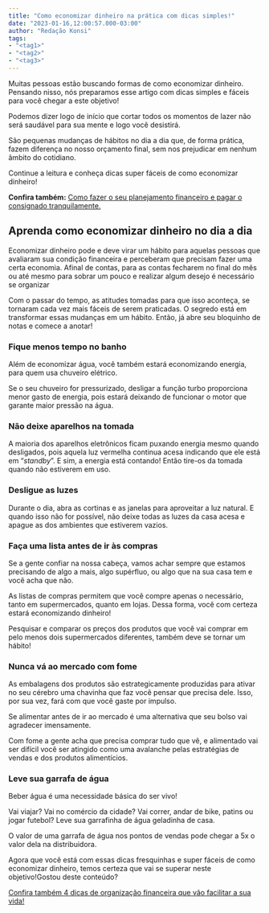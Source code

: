 ```yaml
---
title: "Como economizar dinheiro na prática com dicas simples!"
date: "2023-01-16,12:00:57.000-03:00"
author: "Redação Konsi"
tags:
- "<tag1>"
- "<tag2>"
- "<tag3>"
---
```


<p>Muitas pessoas estão buscando formas de como economizar dinheiro. Pensando nisso, nós preparamos esse artigo com dicas simples e fáceis para você chegar a este objetivo!</p><p>Podemos dizer logo de início que cortar todos os momentos de lazer não será saudável para sua mente e logo você desistirá.</p><p>São pequenas mudanças de hábitos no dia a dia que, de forma prática, fazem diferença no nosso orçamento final, sem nos prejudicar em nenhum âmbito do cotidiano.</p><p>Continue a leitura e conheça dicas super fáceis de como economizar dinheiro!</p><p><strong>Confira também:</strong> <a href="https://www.konsi.com.br/postagens/planejamento-financeiro-como-se-organizar-para-pagar-o-seu-consignado">Como fazer o seu planejamento financeiro e pagar o consignado tranquilamente.</a></p><h2 id="aprenda-como-economizar-dinheiro-no-dia-a-dia">Aprenda como economizar dinheiro no dia a dia</h2><p>Economizar dinheiro pode e deve virar um hábito para aquelas pessoas que avaliaram sua condição financeira e perceberam que precisam fazer uma certa economia. Afinal de contas, para as contas fecharem no final do mês ou até mesmo para sobrar um pouco e realizar algum desejo é necessário se organizar</p><p>Com o passar do tempo, as atitudes tomadas para que isso aconteça, se tornaram cada vez mais fáceis de serem praticadas. O segredo está em transformar essas mudanças em um hábito. Então, já abre seu bloquinho de notas e comece a anotar!</p><h3 id="fique-menos-tempo-no-banho">Fique menos tempo no banho</h3><p>Além de economizar água, você também estará economizando energia, para quem usa chuveiro elétrico.</p><p>Se o seu chuveiro for pressurizado, desligar a função turbo proporciona menor gasto de energia, pois estará deixando de funcionar o motor que garante maior pressão na água.</p><h3 id="n%C3%A3o-deixe-aparelhos-na-tomada">Não deixe aparelhos na tomada</h3><p>A maioria dos aparelhos eletrônicos ficam puxando energia mesmo quando desligados, pois aquela luz vermelha continua acesa indicando que ele está em “<em>standby</em>”. E sim, a energia está contando! Então tire-os da tomada quando não estiverem em uso.</p><h3 id="desligue-as-luzes">Desligue as luzes</h3><p>Durante o dia, abra as cortinas e as janelas para aproveitar a luz natural. E quando isso não for possível, não deixe todas as luzes da casa acesa e apague as dos ambientes que estiverem vazios.</p><h3 id="fa%C3%A7a-uma-lista-antes-de-ir-%C3%A0s-compras">Faça uma lista antes de ir às compras</h3><p>Se a gente confiar na nossa cabeça, vamos achar sempre que estamos precisando de algo a mais, algo supérfluo, ou algo que na sua casa tem e você acha que não.</p><p>As listas de compras permitem que você compre apenas o necessário, tanto em supermercados, quanto em lojas. Dessa forma, você com certeza estará economizando dinheiro!</p><p>Pesquisar e comparar os preços dos produtos que você vai comprar em pelo menos dois supermercados diferentes, também deve se tornar um hábito!</p><h3 id="nunca-v%C3%A1-ao-mercado-com-fome">Nunca vá ao mercado com fome</h3><p>As embalagens dos produtos são estrategicamente produzidas para ativar no seu cérebro uma chavinha que faz você pensar que precisa dele. Isso, por sua vez, fará com que você gaste por impulso.</p><p>Se alimentar antes de ir ao mercado é uma alternativa que seu bolso vai agradecer imensamente.</p><p>Com fome a gente acha que precisa comprar tudo que vê, e alimentado vai ser difícil você ser atingido como uma avalanche pelas estratégias de vendas e dos produtos alimentícios.</p><h3 id="leve-sua-garrafa-de-%C3%A1gua">Leve sua garrafa de água</h3><p>Beber água é uma necessidade básica do ser vivo!</p><p>Vai viajar? Vai no comércio da cidade? Vai correr, andar de bike, patins ou jogar futebol? Leve sua garrafinha de água geladinha de casa.</p><p>O valor de uma garrafa de água nos pontos de vendas pode chegar a 5x o valor dela na distribuidora.</p><p>Agora que você está com essas dicas fresquinhas e super fáceis de como economizar dinheiro, temos certeza que vai se superar neste objetivo!Gostou deste conteúdo? </p><p><a href="https://www.konsi.com.br/posts/dicas-de-organizacao-financeira">Confira também 4 dicas de organização financeira que vão facilitar a sua vida!</a></p>
